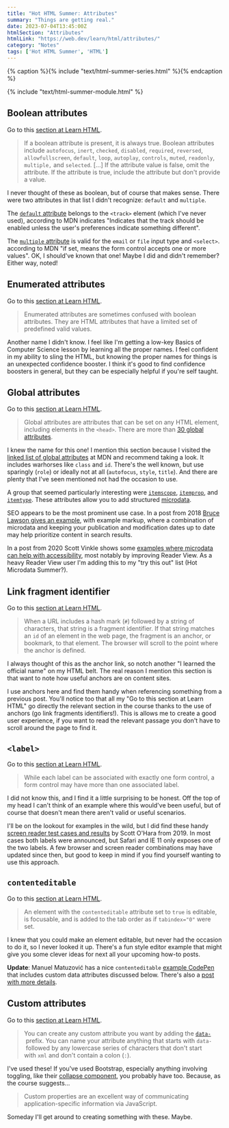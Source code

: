 ```yaml
---
title: "Hot HTML Summer: Attributes"
summary: "Things are getting real."
date: 2023-07-04T13:45:00Z
htmlSection: "Attributes"
htmlLink: "https://web.dev/learn/html/attributes/"
category: "Notes"
tags: ['Hot HTML Summer', 'HTML']
---
```

{% caption %}{% include "text/html-summer-series.html" %}{% endcaption %}

{% include "text/html-summer-module.html" %}

## Boolean attributes

Go to this [section at Learn HTML](https://web.dev/learn/html/attributes/#boolean-attributes).

> If a boolean attribute is present, it is always true. Boolean attributes include `autofocus`, `inert`, `checked`, `disabled`, `required`, `reversed`, `allowfullscreen`, `default`, `loop`, `autoplay`, `controls`, `muted`, `readonly`, `multiple,` and `selected`. [...] If the attribute value is false, omit the attribute. If the attribute is true, include the attribute but don't provide a value.

I never thought of these as boolean, but of course that makes sense. There were two attributes in that list I didn't recognize: `default` and `multiple`.

The [`default` attribute](https://developer.mozilla.org/en-US/docs/Web/HTML/Element/track#default) belongs to the `<track>` element (which I've never used), according to MDN indicates "Indicates that the track should be enabled unless the user's preferences indicate something different".

The [`multiple` attribute](https://developer.mozilla.org/en-US/docs/Web/HTML/Attributes/multiple) is valid for the `email` or `file` input type and `<select>`. according to MDN "if set, means the form control accepts one or more values". OK, I should've known that one! Maybe I did and didn't remember? Either way, noted!

## Enumerated attributes

Go to this [section at Learn HTML](https://web.dev/learn/html/attributes/#enumerated-attributes).

> Enumerated attributes are sometimes confused with boolean attributes. They are HTML attributes that have a limited set of predefined valid values.

Another name I didn't know. I feel like I'm getting a low-key Basics of Computer Science lesson by learning all the proper names. I feel confident in my ability to sling the HTML, but knowing the proper names for things is an unexpected confidence booster. I think it's good to find confidence boosters in general, but they can be especially helpful if you're self taught. 

## Global attributes

Go to this [section at Learn HTML](https://web.dev/learn/html/attributes/#global-attributes).

> Global attributes are attributes that can be set on any HTML element, including elements in the `<head>`. There are more than [30 global attributes](https://developer.mozilla.org/docs/Web/HTML/Global_attributes#list_of_global_attributes).

I knew the name for this one! I mention this section because I visited the [linked list of global attributes](https://developer.mozilla.org/en-US/docs/Web/HTML/Global_attributes#list_of_global_attributes) at MDN and recommend taking a look. It includes warhorses like `class` and `id`. There's the well known, but use sparingly (`role`) or ideally not at all (`autofocus`, `style`, `title`). And there are plenty that I've seen mentioned not had the occasion to use. 

A group that seemed particularly interesting were [`itemscope`](https://developer.mozilla.org/en-US/docs/Web/HTML/Global_attributes/itemscope), [`itemprop`](https://developer.mozilla.org/en-US/docs/Web/HTML/Global_attributes/itemprop), and [`itemtype`](https://developer.mozilla.org/en-US/docs/Web/HTML/Global_attributes/itemtype). These attributes allow you to add structured [microdata]( https://developer.mozilla.org/en-US/docs/Web/HTML/Microdata).  

SEO appears to be the most prominent use case. In a post from 2018 [Bruce Lawson gives an example](https://brucelawson.co.uk/2018/content-needs-a-publication-date/), with example markup, where a combination of microdata and keeping your publication and modification dates up to date may help prioritize content in search results. 

In a post from 2020 Scott Vinkle shows some [examples where microdata can help with accessibility](https://scottvinkle.me/blogs/work/how-html-microdata-helps-with-accessibility), most notably by improving Reader View. As a heavy Reader View user I'm adding this to my "try this out" list (Hot Microdata Summer?).

## Link fragment identifier

Go to this [section at Learn HTML](https://web.dev/learn/html/attributes/#link-fragment-identifier).

> When a URL includes a hash mark (`#`) followed by a string of characters, that string is a fragment identifier. If that string matches an `id` of an element in the web page, the fragment is an anchor, or bookmark, to that element. The browser will scroll to the point where the anchor is defined.

I always thought of this as the anchor link, so notch another "I learned the official name" on my HTML belt. The real reason I mention this section is that want to note how useful anchors are on content sites. 

I use anchors here and find them handy when referencing something from a previous post. You'll notice too that all my "Go to this section at Learn HTML" go directly the relevant section in the course thanks to the use of anchors (go link fragments identifiers!). This is allows me to create a good user experience, if you want to read the relevant passage you don't have to scroll around the page to find it.

## `<label>`

Go to this [section at Learn HTML](https://web.dev/learn/html/attributes/#lesslabelgreater).

> While each label can be associated with exactly one form control, a form control may have more than one associated label.

I did not know this, and I find it a little surprising to be honest. Off the top of my head I can't think of an example where this would've been useful, but of course that doesn't mean there aren't valid or useful scenarios. 

I'll be on the lookout for examples in the wild, but I did find these handy [screen reader test cases and results](https://scottaohara.github.io/tests/html-inputs/double-label.html) by Scott O'Hara from 2019. In most cases both labels were announced, but Safari and IE 11 only exposes one of the two labels. A few browser and screen reader combinations may have updated since then, but good to keep in mind if you find yourself wanting to use this approach.

## `contenteditable`

Go to this [section at Learn HTML](https://web.dev/learn/html/attributes/#contenteditable).

> An element with the `contenteditable` attribute set to `true` is editable, is focusable, and is added to the tab order as if `tabindex="0"` were set.

I knew that you could make an element editable, but never had the occasion to do it, so I never looked it up. There's a fun style editor example that might give you some clever ideas for next all your upcoming how-to posts.

**Update**: Manuel Matuzović has a nice `contenteditable` [example CodePen](https://codepen.io/matuzo/pen/YzaoRLJ) that includes custom data attributes discussed below. There's also a [post with more details](https://www.matuzo.at/blog/2022/counting-children/).

## Custom attributes

Go to this [section at Learn HTML](https://web.dev/learn/html/attributes/#custom-attributes).

> You can create any custom attribute you want by adding the [`data-`](https://developer.mozilla.org/docs/Web/HTML/Global_attributes/data-*) prefix. You can name your attribute anything that starts with `data-` followed by any lowercase series of characters that don't start with `xml` and don't contain a colon (`:`).

I've used these! If you've used Bootstrap, especially anything involving toggling, like their [collapse component](https://getbootstrap.com/docs/5.3/components/collapse/), you probably have too. Because, as the course suggests...

> Custom properties are an excellent way of communicating application-specific information via JavaScript.

Someday I'll get around to creating something with these. Maybe.

